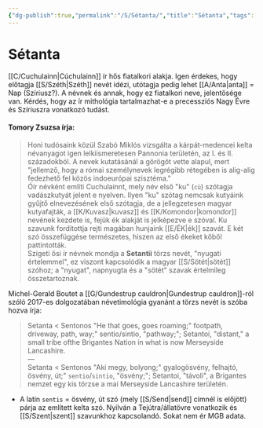 ```yaml
---
{"dg-publish":true,"permalink":"/S/Sétanta/","title":"Sétanta","tags":["dg_uploaded","Englishtexttranslated"],"created":"2023-11-21T12:44","updated":"2023-11-21T12:44"}
---
```



# Sétanta

[[C/Cuchulainn\|Cúchulainn]] ír hős fiatalkori alakja. Igen érdekes, hogy előtagja [[S/Széth\|Széth]] nevét idézi, utótagja pedig lehet [[A/Anta\|anta]] = Nap (Szíriusz?). A névnek és annak, hogy ez fiatalkori neve, jelentősége van. Kérdés, hogy az ír mithológia tartalmazhat-e a precessziós Nagy Évre és Szíriuszra vonatkozó tudást.   
  

#### Tomory Zsuzsa írja:

> Honi tudósaink közül Szabó Miklós vizsgálta a kárpát-medencei kelta névanyagot igen lelkiismeretesen Pannonia területén, az I. és II. századokból. A nevek kutatásánál a görögöt vette alapul, mert "jellemző, hogy a római személynevek legrégibb rétegében is alig-alig fedezhető fel közös indoeurópai szisztéma."  
> Óír névként említi Cuchulainnt, mely név első "ku" (`cù`) szótagja vadászkutyát jelent e nyelven. Ilyen "ku" szótag nemcsak kutyáink gyűjtő elnevezésének első szótagja, de a jellegzetesen magyar kutyafajták, a [[K/Kuvasz\|kuvasz]] és [[K/Komondor\|komondor]] nevének kezdete is, fejük ék alakját is jelképezve e szóval. Ku szavunk fordítottja rejti magában hunjaink [[E/ÉK\|ék]] szavát. E két szó összefüggése természetes, hiszen az első ékeket kőből pattintották.  
> Szigeti ősi ír névnek mondja a **Setantii** törzs nevét, "nyugati értelemmel", ez viszont kapcsolódik a magyar [[S/Sötét\|sötét]] szóhoz; a "nyugat", napnyugta és a "sötét" szavak értelmileg összetartoznak.  

Michel-Gerald Boutet a [[G/Gundestrup cauldron\|Gundestrup cauldron]]-ról szóló 2017-es dolgozatában névetimológia gyanánt a törzs nevét is szóba hozva írja:  
> Setanta < Sentonos "He that goes, goes roaming;" footpath, driveway, path, way;" sentio/sintio, "pathway;"; Setantoi, "distant," a small tribe ofthe Brigantes Nation in what is now Merseyside Lancashire.  
> —  
> Setanta < Sentonos "Aki megy, bolyong;" gyalogösvény, felhajtó, ösvény, út;" `sentio`/`sintio`, "ösvény;"; Setantoi, "távoli", a Brigantes nemzet egy kis törzse a mai Merseyside Lancashire területén.  
- A latin `sentis` = ösvény, út szó (mely [[S/Send\|send]] címnél is előjött) párja az említett kelta szó. Nyilván a Tejútra/állatövre vonatkozik és [[S/Szent\|szent]] szavunkhoz kapcsolandó. Sokat nem ér MGB adata.  